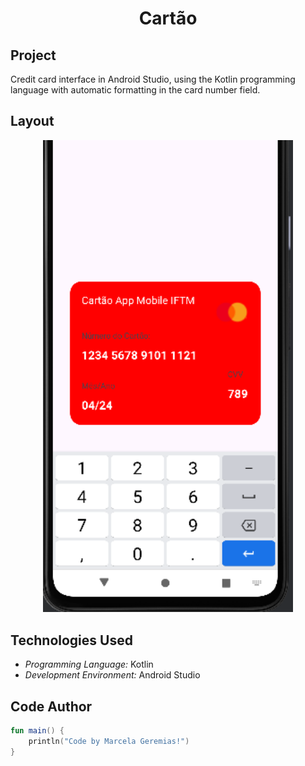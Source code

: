 <h1 align="center">Cartão</h1>

## Project

Credit card interface in Android Studio, using the Kotlin programming language with automatic formatting in the card number field.
## Layout
<div align="center">
  <img src="imagens/App_Cartao1.png" alt="App Screenshot" width="400"/>
</div>

## Technologies Used
- *Programming Language:* Kotlin
- *Development Environment:* Android Studio

## Code Author
```kotlin
fun main() {
    println("Code by Marcela Geremias!")
}